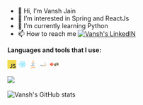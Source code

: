 - 👋 Hi, I’m Vansh Jain
- 👀 I’m interested in Spring and ReactJs
- 🌱 I’m currently learning Python
- 📫 How to reach me
  <a href="https://www.linkedin.com/in/thevanshjain/">
  <img alt="Vansh's LinkedIN" width="22px" src="https://raw.githubusercontent.com/peterthehan/peterthehan/master/assets/linkedin.svg" />
</a>

**Languages and tools that I use:**  

<code><img height="20" src="https://raw.githubusercontent.com/github/explore/80688e429a7d4ef2fca1e82350fe8e3517d3494d/topics/javascript/javascript.png"></code>
<code><img height="20" src="https://raw.githubusercontent.com/github/explore/80688e429a7d4ef2fca1e82350fe8e3517d3494d/topics/react/react.png"></code>
<code><img height="20" src="https://raw.githubusercontent.com/github/explore/80688e429a7d4ef2fca1e82350fe8e3517d3494d/topics/java/java.png"></code>
<code><img height="20" src="https://raw.githubusercontent.com/github/explore/80688e429a7d4ef2fca1e82350fe8e3517d3494d/topics/mysql/mysql.png"></code>
<code><img height="20" src="https://raw.githubusercontent.com/github/explore/80688e429a7d4ef2fca1e82350fe8e3517d3494d/topics/git/git.png"></code>

![](https://komarev.com/ghpvc/?username=thevansh&color=green)

![Vansh's GitHub stats](https://github-readme-stats.vercel.app/api?username=thevansh&show_icons=true&count_private=true&theme=radical)
